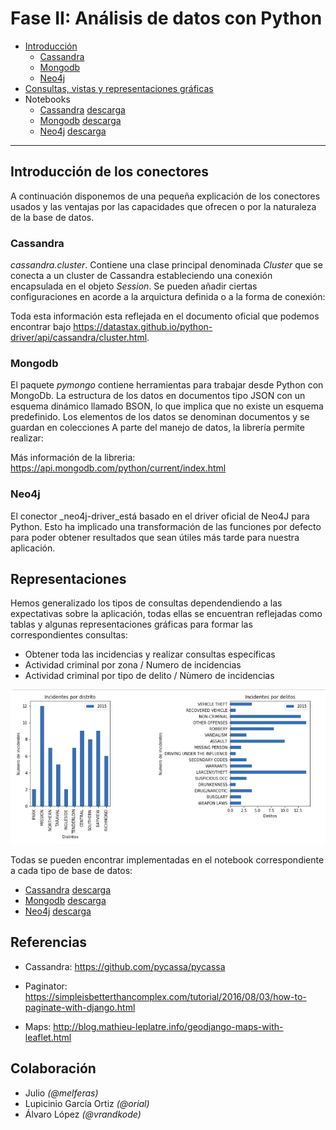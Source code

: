 # Fase II: Análisis de datos con Python

* [Introducción](#introducción-de-los-conectores)
  * [Cassandra](cassandra/README.md)
  * [Mongodb](mongodb/readme.md)
  * [Neo4j](neo4j/readme.md)
* [Consultas, vistas y representaciones gráficas](#representaciones)
* Notebooks
  * [Cassandra](cassandra/Analisis-Cassandra/Analisis-Cassandra.md) [descarga](cassandra/Analisis-Cassandra.ipynb)
  * [Mongodb](mongodb/Analisis-Mongodb.html) [descarga](mongodb/Analisis-Mongodb.ipynb)
  * [Neo4j](neo4j/Analisis-Neo4j/Analisis-Neo4j.md) [descarga](neo4j/Analisis-Neo4j.ipynb)
----

## Introducción de los conectores

A continuación disponemos de una pequeña explicación de los conectores usados y las ventajas por las capacidades que ofrecen o por la naturaleza de la base de datos. 

### Cassandra

*cassandra.cluster*. Contiene una clase principal denominada *Cluster* que se conecta a un cluster de Cassandra estableciendo
una conexión encapsulada en el objeto _Session_. Se pueden añadir ciertas configuraciones en acorde a la arquictura definida o a la forma 
de conexión: 

Toda esta información esta reflejada en el documento oficial que podemos encontrar bajo https://datastax.github.io/python-driver/api/cassandra/cluster.html.

### Mongodb

El paquete *pymongo* contiene herramientas para trabajar desde Python con MongoDb. La estructura de los datos en documentos tipo JSON con un esquema dinámico llamado BSON, lo que implica que no existe un esquema predefinido. Los elementos de los datos se denominan documentos y se guardan en colecciones
A parte del manejo de datos, la librería permite realizar:

Más información de la libreria: https://api.mongodb.com/python/current/index.html

### Neo4j

El conector _neo4j-driver_está basado en el driver oficial de Neo4J para Python. Esto ha implicado una transformación de las funciones por defecto para poder obtener resultados que sean útiles más tarde para nuestra aplicación.


## Representaciones

Hemos generalizado los tipos de consultas dependendiendo a las expectativas sobre la aplicación, 
todas ellas se encuentran reflejadas como tablas y algunas representaciones gráficas para formar
las correspondientes consultas:

* Obtener toda las incidencias y realizar consultas específicas
* Actividad criminal por zona / Numero de incidencias
* Actividad criminal por tipo de delito / Nùmero de incidencias

![](docs/porzonacategoria.png)

Todas se pueden encontrar implementadas en el notebook correspondiente a cada tipo de base de datos:

* [Cassandra](cassandra/Analisis-Cassandra.html) [descarga](cassandra/Analisis-Cassandra.ipynb)
* [Mongodb](mongodb/Analisis-Mongodb.html) [descarga](mongodb/Analisis-Mongodb.ipynb)
* [Neo4j](neo4j/Analisis-Neo4j.html) [descarga](neo4j/Analisis-Neo4j.ipynb)

## Referencias

* Cassandra: https://github.com/pycassa/pycassa

* Paginator: https://simpleisbetterthancomplex.com/tutorial/2016/08/03/how-to-paginate-with-django.html

* Maps: http://blog.mathieu-leplatre.info/geodjango-maps-with-leaflet.html


## Colaboración

* Julio _(@melferas)_
* Lupicinio García Ortiz _(@orial)_
* Álvaro López _(@vrandkode)_
